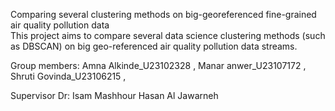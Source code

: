 Comparing several clustering methods on big-georeferenced fine-grained air quality pollution data  
This project aims to compare several data science clustering methods (such as DBSCAN) on big geo-referenced air quality pollution data streams.

Group members:
Amna Alkinde_U23102328 , 
Manar anwer_U23107172 ,
Shruti Govinda_U23106215 ,

Supervisor Dr: Isam Mashhour Hasan Al Jawarneh
